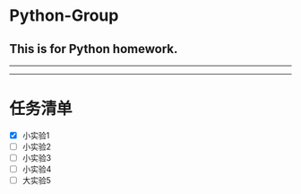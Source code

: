 # Python-Group
## This is for Python homework.
***
***
# 任务清单
- [x] 小实验1
- [ ] 小实验2
- [ ] 小实验3
- [ ] 小实验4
- [ ] 大实验5

